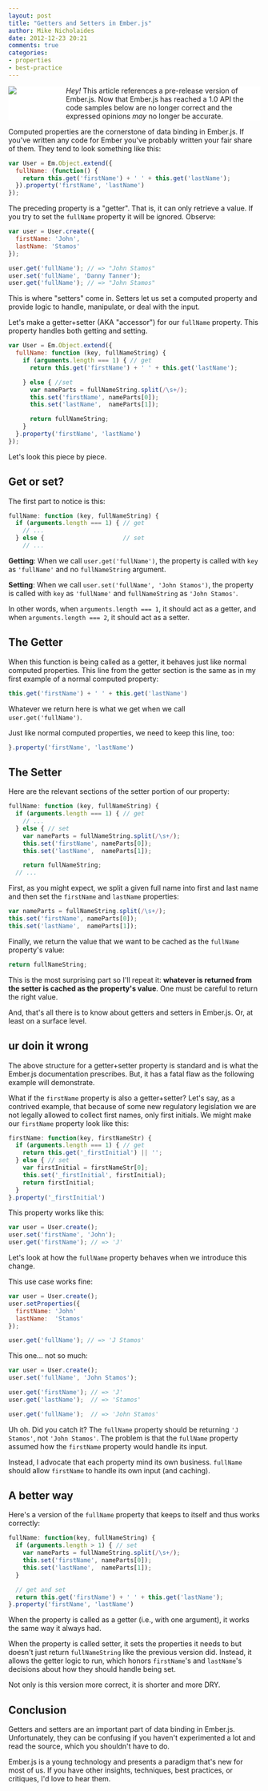 ```yaml
---
layout: post
title: "Getters and Setters in Ember.js"
author: Mike Nicholaides
date: 2012-12-23 20:21
comments: true
categories:
- properties
- best-practice
---
```


<div style="display:block; background-color:#fff">
  <img src='http://emberjs.com/images/community/outdated.png' style="float:left;">
  <p style="margin-left:115px; font-color:#1e1e1e;">
    <em>Hey!</em> This article references a pre-release version of Ember.js. Now that Ember.js has reached a 1.0 API the code samples below are no longer correct and the expressed opinions <em>may</em> no longer be accurate.
  </p>
</div>

Computed properties are the cornerstone of data binding in Ember.js. If you've written any code for Ember you've probably written your fair share of them. They tend to look something like this:

``` javascript
var User = Em.Object.extend({
  fullName: (function() {
    return this.get('firstName') + ' ' + this.get('lastName');
  }).property('firstName', 'lastName')
});
```

The preceding property is a "getter". That is, it can only retrieve a value. If you try to set the `fullName` property it will be ignored. Observe:

``` javascript
var user = User.create({
  firstName: 'John',
  lastName: 'Stamos'
});

user.get('fullName'); // => "John Stamos"
user.set('fullName', 'Danny Tanner');
user.get('fullName'); // => "John Stamos"
```

This is where "setters" come in. Setters let us set a computed property and provide logic to handle, manipulate, or deal with the input.

Let's make a getter+setter (AKA "accessor") for our `fullName` property. This property handles both getting and setting.

``` javascript
var User = Em.Object.extend({
  fullName: function (key, fullNameString) {
    if (arguments.length === 1) { // get
      return this.get('firstName') + ' ' + this.get('lastName');

    } else { //set
      var nameParts = fullNameString.split(/\s+/);
      this.set('firstName', nameParts[0]);
      this.set('lastName',  nameParts[1]);

      return fullNameString;
    }
  }.property('firstName', 'lastName')
});

```

Let's look this piece by piece.

## Get or set?

The first part to notice is this:

``` javascript
fullName: function (key, fullNameString) {
  if (arguments.length === 1) { // get
    // ...
  } else {                      // set
    // ...
```

**Getting**: When we call `user.get('fullName')`, the property is called with `key` as `'fullName'` and no `fullNameString` argument.

**Setting**: When we call `user.set('fullName', 'John Stamos')`, the property is called with `key` as `'fullName'` and `fullNameString` as `'John Stamos'`.

In other words, when `arguments.length === 1`, it should act as a getter, and when `arguments.length === 2`, it should act as a setter.

## The Getter

When this function is being called as a getter, it behaves just like normal computed properties. This line from the getter section is the same as in my first example of a normal computed property:

``` javascript
this.get('firstName') + ' ' + this.get('lastName')
```

Whatever we return here is what we get when we call `user.get('fullName')`.

Just like normal computed properties, we need to keep this line, too:

``` javascript
}.property('firstName', 'lastName')
```

## The Setter

Here are the relevant sections of the setter portion of our property:

``` javascript
fullName: function (key, fullNameString) {
  if (arguments.length === 1) { // get
    // ...
  } else { // set
    var nameParts = fullNameString.split(/\s+/);
    this.set('firstName', nameParts[0]);
    this.set('lastName',  nameParts[1]);

    return fullNameString;
  // ...
```

First, as you might expect, we split a given full name into first and last name and then set the `firstName` and `lastName` properties:

``` javascript
var nameParts = fullNameString.split(/\s+/);
this.set('firstName', nameParts[0]);
this.set('lastName',  nameParts[1]);
```

Finally, we return the value that we want to be cached as the `fullName` property's value:

``` javascript
return fullNameString;
```

This is the most surprising part so I'll repeat it: **whatever is returned from the setter is cached as the property's value**. One must be careful to return the right value.

And, that's all there is to know about getters and setters in Ember.js. Or, at least on a surface level.

## ur doin it wrong

The above structure for a getter+setter property is standard and is what the Ember.js documentation prescribes. But, it has a fatal flaw as the following example will demonstrate.

What if the `firstName` property is also a getter+setter? Let's say, as a contrived example, that because of some new regulatory legislation we are not legally allowed to collect first names, only first initials. We might make our `firstName` property look like this:

``` javascript
firstName: function(key, firstNameStr) {
  if (arguments.length === 1) { // get
    return this.get('_firstInitial') || '';
  } else { // set
    var firstInitial = firstNameStr[0];
    this.set('_firstInitial', firstInitial);
    return firstInitial;
  }
}.property('_firstInitial')
```

This property works like this:

``` javascript
var user = User.create();
user.set('firstName', 'John');
user.get('firstName'); // => 'J'
```

Let's look at how the `fullName` property behaves when we introduce this change.

This use case works fine:

``` javascript
var user = User.create();
user.setProperties({
  firstName: 'John'
  lastName:  'Stamos'
});

user.get('fullName'); // => 'J Stamos'
```

This one... not so much:

``` javascript
var user = User.create();
user.set('fullName', 'John Stamos');

user.get('firstName'); // => 'J'
user.get('lastName');  // => 'Stamos'

user.get('fullName');  // => 'John Stamos'
```

Uh oh. Did you catch it? The `fullName` property should be returning `'J Stamos'`, not `'John Stamos'`.  The problem is that the `fullName` property assumed how the `firstName` property would handle its input.

Instead, I advocate that each property mind its own business. `fullName` should allow `firstName` to handle its own input (and caching).

## A better way

Here's a version of the `fullName` property that keeps to itself and thus works correctly:

``` javascript
fullName: function(key, fullNameString) {
  if (arguments.length > 1) { // set
    var nameParts = fullNameString.split(/\s+/);
    this.set('firstName', nameParts[0]);
    this.set('lastName',  nameParts[1]);
  }

  // get and set
  return this.get('firstName') + ' ' + this.get('lastName');
}.property('firstName', 'lastName')
```

When the property is called as a getter (i.e., with one argument), it works the same way it always had.

When the property is called setter, it sets the properties it needs to but doesn't just return `fullNameString` like the previous version did. Instead, it allows the getter logic to run, which honors `firstName`'s and `lastName`'s decisions about how they should handle being set.

Not only is this version more correct, it is shorter and more DRY.

## Conclusion

Getters and setters are an important part of data binding in Ember.js. Unfortunately,  they can be confusing if you haven't experimented a lot and read the source, which you shouldn't have to do.

Ember.js is a young technology and presents a paradigm that's new for most of us.  If you have other insights, techniques, best practices, or critiques, I'd love to hear them.
